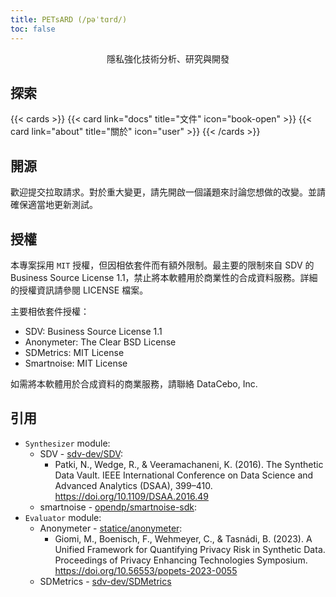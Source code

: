 ```yaml
---
title: PETsARD (/pəˈtɑrd/)
toc: false
---
```


<p style="text-align:center">
  隱私強化技術分析、研究與開發
</p>

## 探索

{{< cards >}}
{{< card link="docs" title="文件" icon="book-open" >}}
{{< card link="about" title="關於" icon="user" >}}
{{< /cards >}}

## 開源

歡迎提交拉取請求。對於重大變更，請先開啟一個議題來討論您想做的改變。並請確保適當地更新測試。

## 授權

本專案採用 `MIT` 授權，但因相依套件而有額外限制。最主要的限制來自 SDV 的 Business Source License 1.1，禁止將本軟體用於商業性的合成資料服務。詳細的授權資訊請參閱 LICENSE 檔案。

主要相依套件授權：

- SDV: Business Source License 1.1
- Anonymeter: The Clear BSD License
- SDMetrics: MIT License
- Smartnoise: MIT License

如需將本軟體用於合成資料的商業服務，請聯絡 DataCebo, Inc.

## 引用

- `Synthesizer` module:
  - SDV - [sdv-dev/SDV](https://github.com/sdv-dev/SDV):
    - Patki, N., Wedge, R., & Veeramachaneni, K. (2016). The Synthetic Data Vault. IEEE International Conference on Data Science and Advanced Analytics (DSAA), 399–410. https://doi.org/10.1109/DSAA.2016.49
  - smartnoise - [opendp/smartnoise-sdk](https://github.com/opendp/smartnoise-sdk):
- `Evaluator` module:
  - Anonymeter - [statice/anonymeter](https://github.com/statice/anonymeter):
    - Giomi, M., Boenisch, F., Wehmeyer, C., & Tasnádi, B. (2023). A Unified Framework for Quantifying Privacy Risk in Synthetic Data. Proceedings of Privacy Enhancing Technologies Symposium. https://doi.org/10.56553/popets-2023-0055
  - SDMetrics - [sdv-dev/SDMetrics](https://github.com/sdv-dev/SDMetrics)
